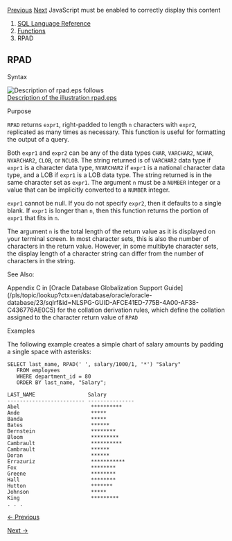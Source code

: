 [Previous](ROWIDTONCHAR.md) [Next](RTRIM.md) JavaScript must be enabled to
correctly display this content

  1. [SQL Language Reference ](index.md)
  2. [Functions](Functions.md)
  3. RPAD 

## RPAD

Syntax

![Description of rpad.eps
follows](https://docs.oracle.com/en/database/oracle/oracle-database/23/sqlrf/img/rpad.gif)  
[Description of the illustration rpad.eps](img_text/rpad.md)

Purpose

`RPAD` returns `expr1`, right-padded to length `n` characters with `expr2`,
replicated as many times as necessary. This function is useful for formatting
the output of a query.

Both `expr1` and `expr2` can be any of the data types `CHAR`, `VARCHAR2`,
`NCHAR`, `NVARCHAR2`, `CLOB`, or `NCLOB`. The string returned is of `VARCHAR2`
data type if `expr1` is a character data type, `NVARCHAR2` if `expr1` is a
national character data type, and a LOB if `expr1` is a LOB data type. The
string returned is in the same character set as `expr1`. The argument `n` must
be a `NUMBER` integer or a value that can be implicitly converted to a
`NUMBER` integer.

`expr1` cannot be null. If you do not specify `expr2`, then it defaults to a
single blank. If `expr1` is longer than `n`, then this function returns the
portion of `expr1` that fits in `n`.

The argument `n` is the total length of the return value as it is displayed on
your terminal screen. In most character sets, this is also the number of
characters in the return value. However, in some multibyte character sets, the
display length of a character string can differ from the number of characters
in the string.

See Also:

Appendix C in [Oracle Database Globalization Support
Guide](/pls/topic/lookup?ctx=en/database/oracle/oracle-
database/23/sqlrf&id=NLSPG-GUID-AFCE41ED-775B-4A00-AF38-C436776AE0C5) for the
collation derivation rules, which define the collation assigned to the
character return value of `RPAD`

Examples

The following example creates a simple chart of salary amounts by padding a
single space with asterisks:

    
    
    SELECT last_name, RPAD(' ', salary/1000/1, '*') "Salary"
       FROM employees
       WHERE department_id = 80
       ORDER BY last_name, "Salary";
    
    LAST_NAME                 Salary
    ------------------------- ---------------
    Abel                       **********
    Ande                       *****
    Banda                      *****
    Bates                      ******
    Bernstein                  ********
    Bloom                      *********
    Cambrault                  **********
    Cambrault                  ******
    Doran                      ******
    Errazuriz                  ***********
    Fox                        ********
    Greene                     ********
    Hall                       ********
    Hutton                     *******
    Johnson                    *****
    King                       *********
    . . .


[← Previous](ROWIDTONCHAR.md)

[Next →](RTRIM.md)
